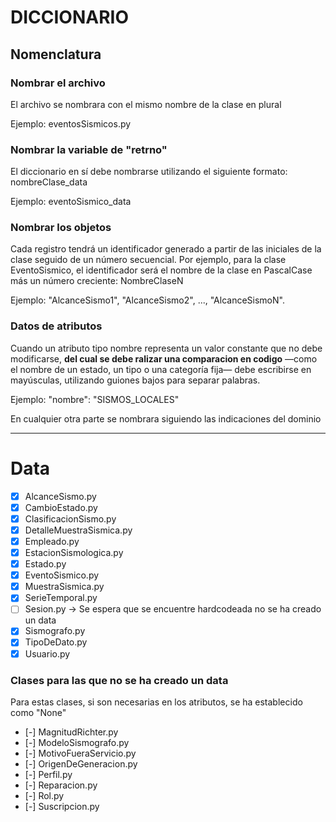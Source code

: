 # DICCIONARIO
## Nomenclatura

### Nombrar el archivo
El archivo se nombrara con el mismo nombre de la clase en plural

Ejemplo: eventosSismicos.py

### Nombrar la variable de "retrno"

El diccionario en sí debe nombrarse utilizando el siguiente formato: nombreClase_data

Ejemplo: eventoSismico_data

### Nombrar los objetos
        
Cada registro tendrá un identificador generado a partir de las iniciales de la clase seguido de un número secuencial. Por ejemplo, para la clase EventoSismico, el identificador será el nombre de la clase en PascalCase más un número creciente: NombreClaseN 

Ejemplo: "AlcanceSismo1", "AlcanceSismo2", ..., "AlcanceSismoN".

### Datos de atributos

Cuando un atributo tipo nombre representa un valor constante que no debe modificarse, **del cual se debe ralizar una comparacion en codigo** —como el nombre de un estado, un tipo o una categoría fija— debe escribirse en mayúsculas, utilizando guiones bajos para separar palabras.

Ejemplo: "nombre": "SISMOS_LOCALES"

En cualquier otra parte se nombrara siguiendo las indicaciones del dominio

---

# Data

- [x] AlcanceSismo.py
- [x] CambioEstado.py
- [x] ClasificacionSismo.py
- [x] DetalleMuestraSismica.py
- [x] Empleado.py
- [x] EstacionSismologica.py
- [x] Estado.py
- [x] EventoSismico.py
- [x] MuestraSismica.py
- [x] SerieTemporal.py
- [ ] Sesion.py -> Se espera que se encuentre hardcodeada no se ha creado un data
- [x] Sismografo.py
- [x] TipoDeDato.py
- [x] Usuario.py

### Clases para las que no se ha creado un data
Para estas clases, si son necesarias en los atributos, se ha establecido como "None"

- [-] MagnitudRichter.py
- [-] ModeloSismografo.py
- [-] MotivoFueraServicio.py
- [-] OrigenDeGeneracion.py
- [-] Perfil.py
- [-] Reparacion.py
- [-] Rol.py
- [-] Suscripcion.py